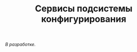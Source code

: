 ﻿---
layout: default
title: Сервисы подсистемы конфигурирования
position: 4
categories: 
tags: 
---

*В разработке.*

